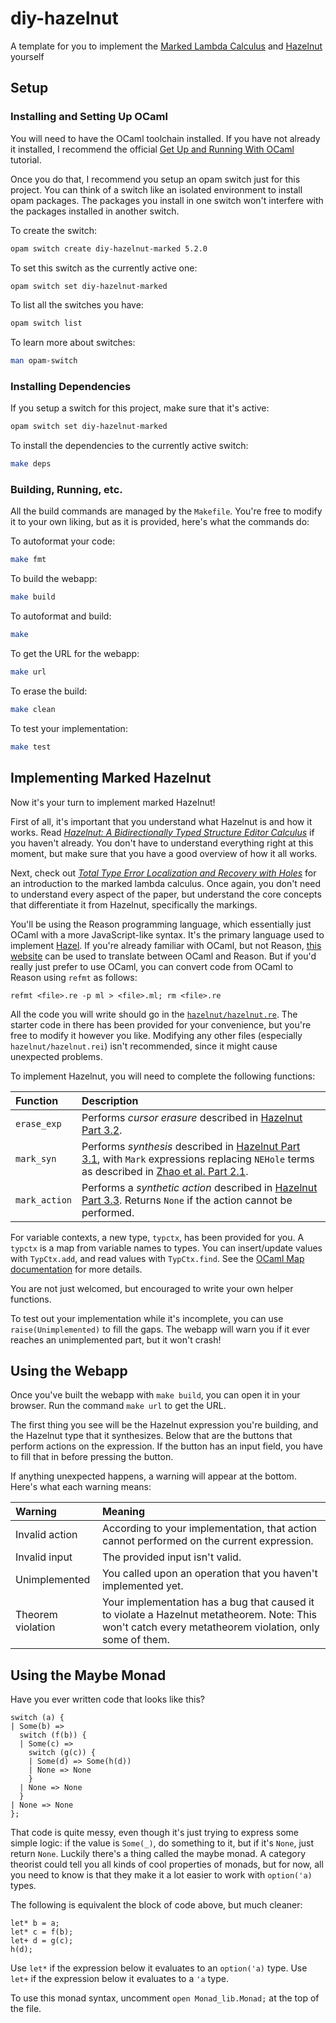 # diy-hazelnut

A template for you to implement the [Marked Lambda Calculus](https://hazel.org/papers/marking-popl24.pdf) and [Hazelnut](https://arxiv.org/pdf/1607.04180) yourself

## Setup

### Installing and Setting Up OCaml

You will need to have the OCaml toolchain installed. If you have not already it installed, I recommend the official [Get Up and Running With OCaml](https://ocaml.org/learn/tutorials/up_and_running.html) tutorial.

Once you do that, I recommend you setup an opam switch just for this project. You can think of a switch like an isolated environment to install opam packages. The packages you install in one switch won't interfere with the packages installed in another switch.

To create the switch:

```sh
opam switch create diy-hazelnut-marked 5.2.0
```

To set this switch as the currently active one:

```sh
opam switch set diy-hazelnut-marked
```

To list all the switches you have:

```sh
opam switch list
```

To learn more about switches:

```sh
man opam-switch
```

### Installing Dependencies

If you setup a switch for this project, make sure that it's active:

```sh
opam switch set diy-hazelnut-marked
```

To install the dependencies to the currently active switch:

```sh
make deps
```

### Building, Running, etc.

All the build commands are managed by the `Makefile`. You're free to modify it to your own liking, but as it is provided, here's what the commands do:

To autoformat your code:

```sh
make fmt
```

To build the webapp:

```sh
make build
```

To autoformat and build:

```sh
make
```

To get the URL for the webapp:

```sh
make url
```

To erase the build:

```sh
make clean
```

To test your implementation:

```sh
make test
```

## Implementing Marked Hazelnut

Now it's your turn to implement marked Hazelnut!

First of all, it's important that you understand what Hazelnut is and how it works. Read *[Hazelnut: A Bidirectionally Typed Structure Editor Calculus][hazelnut_paper]* if you haven't already. You don't have to understand everything right at this moment, but make sure that you have a good overview of how it all works.

Next, check out *[Total Type Error Localization and Recovery with Holes][marked_lambda_calc_paper]* for an introduction to the marked lambda calculus. Once again, you don't need to understand every aspect of the paper, but understand the core concepts that differentiate it from Hazelnut, specifically the markings.

You'll be using the Reason programming language, which essentially just OCaml with a more JavaScript-like syntax. It's the primary language used to implement [Hazel](https://github.com/hazelgrove/hazel). If you're already familiar with OCaml, but not Reason, [this website](https://reasonml.github.io/en/try) can be used to translate between OCaml and Reason. But if you'd really just prefer to use OCaml, you can convert code from OCaml to Reason using `refmt` as follows:

```refmt <file>.re -p ml > <file>.ml; rm <file>.re```

All the code you will write should go in the [`hazelnut/hazelnut.re`](hazelnut/hazelnut.re). The starter code in there has been provided for your convenience, but you're free to modify it however you like. Modifying any other files (especially `hazelnut/hazelnut.rei`) isn't recommended, since it might cause unexpected problems.

To implement Hazelnut, you will need to complete the following functions:

| Function      | Description                                                                                                                       |
| :------------ | :-------------------------------------------------------------------------------------------------------------------------------- |
| `erase_exp`   | Performs *cursor erasure* described in [Hazelnut Part 3.2][hazelnut_paper].                                                       |
| `mark_syn`    | Performs *synthesis* described in [Hazelnut Part 3.1][hazelnut_paper], with `Mark` expressions replacing `NEHole` terms as described in [Zhao et al. Part 2.1][marked_lambda_calc_paper].    |
| `mark_action` | Performs a *synthetic action* described in [Hazelnut Part 3.3][hazelnut_paper]. Returns `None` if the action cannot be performed. |

For variable contexts, a new type, `typctx`, has been provided for you. A `typctx` is a map from variable names to types. You can insert/update values with `TypCtx.add`, and read values with `TypCtx.find`. See the [OCaml Map documentation](https://v2.ocaml.org/api/Map.Make.html) for more details.

You are not just welcomed, but encouraged to write your own helper functions.

To test out your implementation while it's incomplete, you can use `raise(Unimplemented)` to fill the gaps. The webapp will warn you if it ever reaches an unimplemented part, but it won't crash!

## Using the Webapp

Once you've built the webapp with `make build`, you can open it in your browser. Run the command `make url` to get the URL.

The first thing you see will be the Hazelnut expression you're building, and the Hazelnut type that it synthesizes. Below that are the buttons that perform actions on the expression. If the button has an input field, you have to fill that in before pressing the button.

If anything unexpected happens, a warning will appear at the bottom. Here's what each warning means:

| Warning           | Meaning                                                                                                                                                |
| :---------------- | :----------------------------------------------------------------------------------------------------------------------------------------------------- |
| Invalid action    | According to your implementation, that action cannot performed on the current expression. |
| Invalid input     | The provided input isn't valid. |
| Unimplemented     | You called upon an operation that you haven't implemented yet. |
| Theorem violation | Your implementation has a bug that caused it to violate a Hazelnut metatheorem. Note: This won't catch every metatheorem violation, only some of them. |

## Using the Maybe Monad

Have you ever written code that looks like this?

```reason
switch (a) {
| Some(b) =>
  switch (f(b)) {
  | Some(c) =>
    switch (g(c)) {
    | Some(d) => Some(h(d))
    | None => None
    }
  | None => None
  }
| None => None
};
```

That code is quite messy, even though it's just trying to express some simple logic: if the value is `Some(_)`, do something to it, but if it's `None`, just return `None`. Luckily there's a thing called the maybe monad. A category theorist could tell you all kinds of cool properties of monads, but for now, all you need to know is that they make it a lot easier to work with `option('a)` types.

The following is equivalent the block of code above, but much cleaner:

```reason
let* b = a;
let* c = f(b);
let+ d = g(c);
h(d);
```

Use `let*` if the expression below it evaluates to an `option('a)` type. Use `let+` if the expression below it evaluates to a `'a` type.

To use this monad syntax, uncomment `open Monad_lib.Monad;` at the top of the file.

<!-- Link aliases -->

[hazelnut_paper]: https://arxiv.org/pdf/1607.04180
[marked_lambda_calc_paper]: https://hazel.org/papers/marking-popl24.pdf
